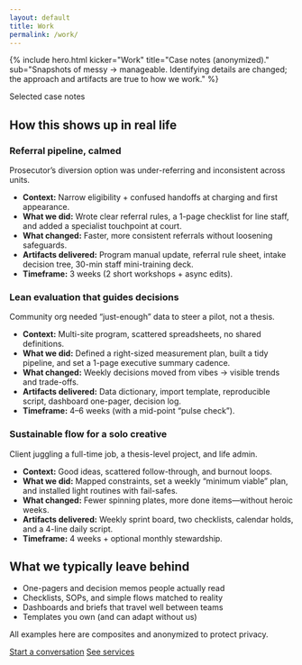 ```yaml
---
layout: default
title: Work
permalink: /work/
---
```


{% include hero.html
  kicker="Work"
  title="Case notes (anonymized)."
  sub="Snapshots of messy → manageable. Identifying details are changed; the approach and artifacts are true to how we work."
%}

<span class="kicker">Selected case notes</span>
## How this shows up in real life

<div class="grid" style="margin-top:8px">

  <div class="card cols-4">
    <h3>Referral pipeline, calmed</h3>
    <p class="sub">Prosecutor’s diversion option was under-referring and inconsistent across units.</p>
    <ul>
      <li><strong>Context:</strong> Narrow eligibility + confused handoffs at charging and first appearance.</li>
      <li><strong>What we did:</strong> Wrote clear referral rules, a 1-page checklist for line staff, and added a specialist touchpoint at court.</li>
      <li><strong>What changed:</strong> Faster, more consistent referrals without loosening safeguards.</li>
      <li><strong>Artifacts delivered:</strong> Program manual update, referral rule sheet, intake decision tree, 30-min staff mini-training deck.</li>
      <li><strong>Timeframe:</strong> 3 weeks (2 short workshops + async edits).</li>
    </ul>
  </div>

  <div class="card cols-4">
    <h3>Lean evaluation that guides decisions</h3>
    <p class="sub">Community org needed “just-enough” data to steer a pilot, not a thesis.</p>
    <ul>
      <li><strong>Context:</strong> Multi-site program, scattered spreadsheets, no shared definitions.</li>
      <li><strong>What we did:</strong> Defined a right-sized measurement plan, built a tidy pipeline, and set a 1-page executive summary cadence.</li>
      <li><strong>What changed:</strong> Weekly decisions moved from vibes → visible trends and trade-offs.</li>
      <li><strong>Artifacts delivered:</strong> Data dictionary, import template, reproducible script, dashboard one-pager, decision log.</li>
      <li><strong>Timeframe:</strong> 4–6 weeks (with a mid-point “pulse check”).</li>
    </ul>
  </div>

  <div class="card cols-4">
    <h3>Sustainable flow for a solo creative</h3>
    <p class="sub">Client juggling a full-time job, a thesis-level project, and life admin.</p>
    <ul>
      <li><strong>Context:</strong> Good ideas, scattered follow-through, and burnout loops.</li>
      <li><strong>What we did:</strong> Mapped constraints, set a weekly “minimum viable” plan, and installed light routines with fail-safes.</li>
      <li><strong>What changed:</strong> Fewer spinning plates, more done items—without heroic weeks.</li>
      <li><strong>Artifacts delivered:</strong> Weekly sprint board, two checklists, calendar holds, and a 4-line daily script.</li>
      <li><strong>Timeframe:</strong> 4 weeks + optional monthly stewardship.</li>
    </ul>
  </div>

</div>

<div class="page-panel">
  <h2>What we typically leave behind</h2>
  <ul>
    <li>One-pagers and decision memos people actually read</li>
    <li>Checklists, SOPs, and simple flows matched to reality</li>
    <li>Dashboards and briefs that travel well between teams</li>
    <li>Templates you own (and can adapt without us)</li>
  </ul>

  <p class="sub">All examples here are composites and anonymized to protect privacy.</p>

  <p class="cta-row">
    <a class="button" href="/contact/">Start a conversation</a>
    <a class="btn" href="/services/">See services</a>
  </p>
</div>
